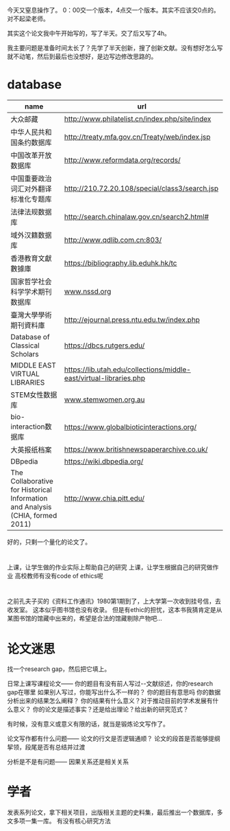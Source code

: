今天又窒息操作了。
0：00交一个版本，4点交一个版本。其实不应该交0点的。
对不起梁老师。

其实这个论文我中午开始写的，写了半天。交了后又写了4h。

我主要问题是准备时间太长了？先学了半天创新，搜了创新文献。没有想好怎么写就不动笔，然后到最后也没想好，是边写边修改思路的。


# database
|name | url |
|---|----|
|大众邮藏 | http://www.philatelist.cn/index.php/site/index |
|中华人民共和国条约数据库 | http://treaty.mfa.gov.cn/Treaty/web/index.jsp |
|中国改革开放数据库 | http://www.reformdata.org/records/ |
|中国重要政治词汇对外翻译标准化专题库 | http://210.72.20.108/special/class3/search.jsp |
|法律法规数据库 | http://search.chinalaw.gov.cn/search2.html# |
|域外汉籍数据库 | http://www.qdlib.com.cn:803/ |
|香港教育文獻數據庫 |https://bibliography.lib.eduhk.hk/tc |
|国家哲学社会科学学术期刊数据库 | www.nssd.org |
|臺灣大學學術期刊資料庫 | http://ejournal.press.ntu.edu.tw/index.php |
|Database of Classical Scholars | https://dbcs.rutgers.edu/ |
|MIDDLE EAST VIRTUAL LIBRARIES | https://lib.utah.edu/collections/middle-east/virtual-libraries.php |
|STEM女性数据库| www.stemwomen.org.au |
|bio-interaction数据库| https://www.globalbioticinteractions.org/ |
|大英报纸档案 | https://www.britishnewspaperarchive.co.uk/ |
|DBpedia | https://wiki.dbpedia.org/ |
|The Collaborative for Historical Information and Analysis (CHIA, formed 2011) | http://www.chia.pitt.edu/|


好的，只剩一个量化的论文了。
# 
上课，让学生做的作业实际上帮助自己的研究
上课，让学生根据自己的研究做作业
高校教师有没有code of ethics呢

# 
之前孔夫子买的《资料工作通讯》1980第1期到了，上大学第一次收到挂号信，去收发室。
这本似乎图书馆也没有收录。
但是有ethic的担忧，这本书我猜肯定是从某图书馆的馆藏中出来的，希望是合法的馆藏剔除产物吧...

# 论文迷思
找一个research gap，然后把它填上。

日常上课写课程论文——
你的题目有没有前人写过--文献综述，你的research gap在哪里
如果别人写过，你能写出什么不一样的？
你的题目有意思吗
你的数据分析出来的结果怎么阐释？
你的结果有什么意义？对于推动目前的学术发展有什么意义？
你的论文是描述事实？还是给出理论？给出新的研究范式？

有时候，没有意义或意义有限的话，就当是锻炼论文写作了。

论文写作都有什么问题——
论文的行文是否逻辑通顺？
论文的段首是否能够提纲挈领，段尾是否有总结并过渡

分析是不是有问题——
因果关系还是相关关系

# 学者
发表系列论文，拿下相关项目，出版相关主题的史料集，最后推出一个数据库，多文多项一集一库。 
有没有核心研究方法

